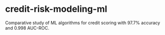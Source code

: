 # credit-risk-modeling-ml
Comparative study of ML algorithms for credit scoring with 97.7% accuracy and 0.998 AUC-ROC.
